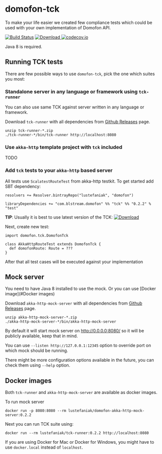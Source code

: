 # domofon-tck

To make your life easier we created few compliance tests which could be used with your own implementation of Domofon API.
 
[![Build Status](https://travis-ci.org/blstream/domofon-tck.svg?branch=master)](https://travis-ci.org/blstream/domofon-tck)
[ ![Download](https://api.bintray.com/packages/lustefaniak/domofon/tck/images/download.svg) ](https://bintray.com/lustefaniak/domofon/tck/_latestVersion)
[![codecov.io](https://codecov.io/github/blstream/domofon-tck/coverage.svg?branch=master)](https://codecov.io/github/blstream/domofon-tck?branch=master)

Java 8 is required.

## Running TCK tests
 
 There are few possible ways to use `domofon-tck`, pick the one which suites you most:
 
### Standalone server in any language or framework using `tck-runner`

You can also use same TCK against server written in any language or framework.

Download `tck-runner` with all dependencies from [Github Releases](https://github.com/blstream/domofon-tck/releases) page.

```
unzip tck-runner-*.zip
./tck-runner-*/bin/tck-runner http://localhost:8080
```
 
### Use `akka-http` template project with `tck` included
 
 TODO
 
### Add `tck` tests to your `akka-http` based server
 
All tests use `ScalatestRouteTest` from akka-http testkit. To get started add SBT dependency:
 
  ```
  resolvers += Resolver.bintrayRepo("lustefaniak", "domofon")
  
  libraryDependencies += "com.blstream.domofon" %% "tck" %% "0.2.2" % "test"
  ```
  
**TIP**: Usually it is best to use latest version of the TCK: [ ![Download](https://api.bintray.com/packages/lustefaniak/domofon/tck/images/download.svg) ](https://bintray.com/lustefaniak/domofon/tck/_latestVersion)
 
Next, create new test:
 
   ```
   import domofon.tck.DomofonTck
 
   class AkkaHttpRouteTest extends DomofonTck {
     def domofonRoute: Route = ???
   }
   ```
 
After that all test cases will be executed against your implementation


## Mock server
You need to have Java 8 installed to use the mock. Or you can use [Docker image](#Docker images)

Download `akka-http-mock-server` with all dependencies from [Github Releases](https://github.com/blstream/domofon-tck/releases) page.
```
unzip akka-http-mock-server-*.zip
./akka-http-mock-server-*/bin/akka-http-mock-server
```

By default it will start mock server on http://0.0.0.0:8080/ so it will be publicly available, keep that in mind.  
  
You can use `--listen http://127.0.0.1:12345` option to override port on which mock should be running.

There might be more configuration options available in the future, you can check them using `--help` option.

## Docker images

Both `tck-runner` and `akka-http-mock-server` are available as docker images.

To run mock server
```
docker run -p 8080:8080 --rm lustefaniak/domofon-akka-http-mock-server:0.2.2
```

Next you can run TCK suite using:

```
docker run --rm lustefaniak/tck-runner:0.2.2 http://localhost:8080
```

If you are using Docker for Mac or Docker for Windows, you might have to use `docker.local` instead of `localhost`.
